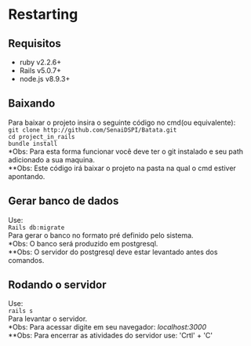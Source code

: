 # Restarting

## Requisitos

* ruby v2.2.6+
* Rails v5.0.7+
* node.js v8.9.3+

## Baixando

Para baixar o projeto insira o seguinte código no cmd(ou equivalente): <br>
` git clone http://github.com/SenaiDSPI/Batata.git `<br>
` cd project_in_rails `<br>
` bundle install `<br>
*Obs: Para esta forma funcionar você deve ter o git instalado e seu path adicionado a sua maquina.<br>
**Obs: Este código irá baixar o projeto na pasta na qual o cmd estiver apontando.<br>

## Gerar banco de dados

Use: <br>
` Rails db:migrate ` <br>
Para gerar o banco no formato pré definido pelo sistema. <br>
*Obs: O banco será produzido em postgresql. <br>
**Obs: O servidor do postgresql deve estar levantado antes dos comandos. <br>

## Rodando o servidor

Use:<br>
` rails s ` <br>
Para levantar o servidor. <br>
*Obs: Para acessar digite em seu navegador: _localhost:3000_ <br>
**Obs: Para encerrar as atividades do servidor use: 'Crtl' + 'C' <br>
